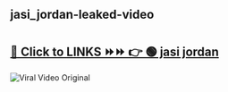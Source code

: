 
 ## jasi_jordan-leaked-video 

# <h2><a href="https://clipsfans.com/jasi_jordan&ref=git">🔗 Click to LINKS ⏩⏩ 👉 🟢 jasi jordan </a></h2>

<a href="https://clipsfans.com/jasi_jordan&ref=git" rel="nofollow" data-target="animated-image.originalLink"><img src="https://i.ibb.co.com/xMMVF88/686577567.gif" alt="Viral Video Original" style="max-width: 100%; display: inline-block;" data-target="animated-image.originalImage"></a>
